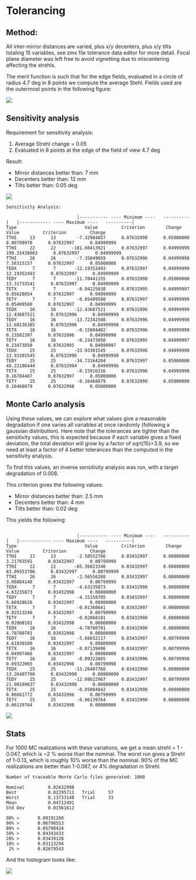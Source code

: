 # Tolerancing

## Method:
All inter-mirror distances are varied, plus x/y decenters, plus x/y tilts totaling 15 variables, see zmx file tolerance data editor for more detail. Focal plane diameter was left free to avoid vignetting due to miscentering affecting the strehls.

The merit function is such that for the edge fields, evaluated in a circle of radius 4.7 deg in 8 points we compute the average Stehl. Fields used are the outermost points in the following figure:

![](img/fields.png)


## Sensitivity analysis
Requirement for sensitivity analysis:
1. Average Strehl change = 0.05
2. Evaluated in 8 points at the edge of the field of view 4.7 deg

Result:

* Mirror distances better than: 7 mm
* Decenters better than: 12 mm
* Tilts better than: 0.05 deg

![](Reverse_Find_Sensitivity/reverse_sensitivity.png)

```
Sensitivity Analysis:

            			   |-----------	---- Minimum ----	----------|	  |------------	---- Maximum ----	----------|
Type           			      Value   	    Criterion      	 Change       	  Value   	    Criterion    	  Change
TTHI 	 13 	 13 	   -7.32984857 	    0.07632998 	    0.05000000 	    8.00799970 	    0.07632997 	    0.04999999
TTHI 	 22 	 22 	 -181.60413921 	    0.07632997 	    0.04999999 	  199.33438083 	    0.07632997 	    0.04999999
TTHI 	 26 	 26 	   -7.35849059 	    0.07632996 	    0.04999998 	    7.56315157 	    0.07632997 	    0.05000000
TEDX 	  7 	  7 	  -12.19352493 	    0.07632997 	    0.04999999 	   12.19352493 	    0.07632997 	    0.04999999
TEDY 	  7 	  7 	  -11.70441155 	    0.07632998 	    0.05000000 	   13.31733541 	    0.07632997 	    0.04999999
TETX 	  7 	  7 	   -0.04225038 	    0.07632995 	    0.04999997 	    0.05628054 	    0.07632997 	    0.04999999
TETY 	  7 	  7 	   -0.05409580 	    0.07632997 	    0.04999999 	    0.05409580 	    0.07632997 	    0.04999999
TEDX 	 16 	 16 	  -12.43687521 	    0.07632996 	    0.04999999 	   12.43687521 	    0.07632996 	    0.04999999
TEDY 	 16 	 16 	  -13.72342508 	    0.07632996 	    0.04999998 	   12.60136385 	    0.07632996 	    0.04999998
TETX 	 16 	 16 	   -0.15804482 	    0.07632996 	    0.04999998 	    0.13502397 	    0.07632996 	    0.04999998
TETY 	 16 	 16 	   -0.23473850 	    0.07632995 	    0.04999997 	    0.23473850 	    0.07632995 	    0.04999997
TEDX 	 25 	 25 	  -33.93301545 	    0.07632996 	    0.04999998 	   33.93301545 	    0.07632996 	    0.04999998
TEDY 	 25 	 25 	  -34.73164204 	    0.07632997 	    0.05000000 	   48.22186444 	    0.07632994 	    0.04999996
TETX 	 25 	 25 	   -0.15916316 	    0.07632996 	    0.04999998 	    0.16784487 	    0.07632997 	    0.05000000
TETY 	 25 	 25 	   -0.16468879 	    0.07632998 	    0.05000000 	    0.16468879 	    0.07632998 	    0.05000000
```

## Monte Carlo analysis

Using these values, we can explore what values give a reasonable degradation if one varies all variables at once randomly (following a gaussian distribution). Here note that the tolerances are tighter than the sensitivity values, this is expected because if each variable gives a fixed deviation, the total deviation will grow by a factor of sqrt(15)=3.9, so we need at least a factor of 4 better tolerances than the computed in the sensitivity analysis.

To find this values, an inverse sensitivity analysis was run, with a target degradation of 0.008.

This criterion gives the following values:

* Mirror distances better than: 2.5 mm
* Decenters better than: 4 mm
* Tilts better than: 0.02 deg

This yields the following:
```Sensitivity Analysis:

            			   |-----------	---- Minimum ----	----------|	  |------------	---- Maximum ----	----------|
Type           			      Value   	    Criterion      	 Change       	  Value   	    Criterion    	  Change
TTHI 	 13 	 13 	   -2.50552766 	    0.03432997 	    0.00800000 	    3.21793591 	    0.03432997 	    0.00799999
TTHI 	 22 	 22 	  -65.36823340 	    0.03432997 	    0.00800000 	   83.09353706 	    0.03432997 	    0.00799999
TTHI 	 26 	 26 	   -2.56556288 	    0.03432997 	    0.00800000 	    3.00884140 	    0.03432997 	    0.00799999
TEDX 	  7 	  7 	   -4.63235873 	    0.03432998 	    0.00800000 	    4.63235873 	    0.03432998 	    0.00800000
TEDY 	  7 	  7 	   -4.15158705 	    0.03432997 	    0.00800000 	    5.66928626 	    0.03432997 	    0.00800000
TETX 	  7 	  7 	   -0.01368641 	    0.03432997 	    0.00800000 	    0.02513240 	    0.03432997 	    0.00799999
TETY 	  7 	  7 	   -0.02068101 	    0.03432998 	    0.00800000 	    0.02068101 	    0.03432998 	    0.00800000
TEDX 	 16 	 16 	   -4.78780701 	    0.03432998 	    0.00800000 	    4.78780701 	    0.03432998 	    0.00800000
TEDY 	 16 	 16 	   -5.66652117 	    0.03432997 	    0.00799999 	    4.61830160 	    0.03432997 	    0.00800000
TETX 	 16 	 16 	   -0.07139496 	    0.03432997 	    0.00799999 	    0.04997466 	    0.03432997 	    0.00800000
TETY 	 16 	 16 	   -0.09322065 	    0.03432996 	    0.00799998 	    0.09322065 	    0.03432996 	    0.00799998
TEDX 	 25 	 25 	  -13.26407760 	    0.03432998 	    0.00800000 	   13.26407760 	    0.03432998 	    0.00800000
TEDY 	 25 	 25 	  -12.08622967 	    0.03432997 	    0.00799999 	   21.90109637 	    0.03432998 	    0.00800000
TETX 	 25 	 25 	   -0.05804842 	    0.03432998 	    0.00800000 	    0.06661772 	    0.03432996 	    0.00799999
TETY 	 25 	 25 	   -0.06139764 	    0.03432998 	    0.00800000 	    0.06139764 	    0.03432998 	    0.00800000
```

![](MC/MC_results.png)

## Stats
For 1000 MC realizations with these variations, we get a mean strehl = 1 - 0.047, which is ~2 % worse than the nominal. The worst run gives a Strehl of 1-0.13, which is roughly 10% worse than the nominal. 90% of the MC realizations are better than 1-0.067, or 4% degradation in Strehl.

```
Number of traceable Monte Carlo files generated: 1000

Nominal 	    0.02632998
Best    	    0.02295711 	 Trial 	   57
Worst   	    0.13733148 	 Trial 	   33
Mean    	    0.04712491
Std Dev 	    0.01561612

98% >	    0.09191260               
90% >	    0.06798553               
80% >	    0.05798424               
50% >	    0.04343433               
20% >	    0.03439128               
10% >	    0.03113294               
 2% > 	    0.02679543   
```

And the histogram looks like:

![](MC/hist_mc.png)
